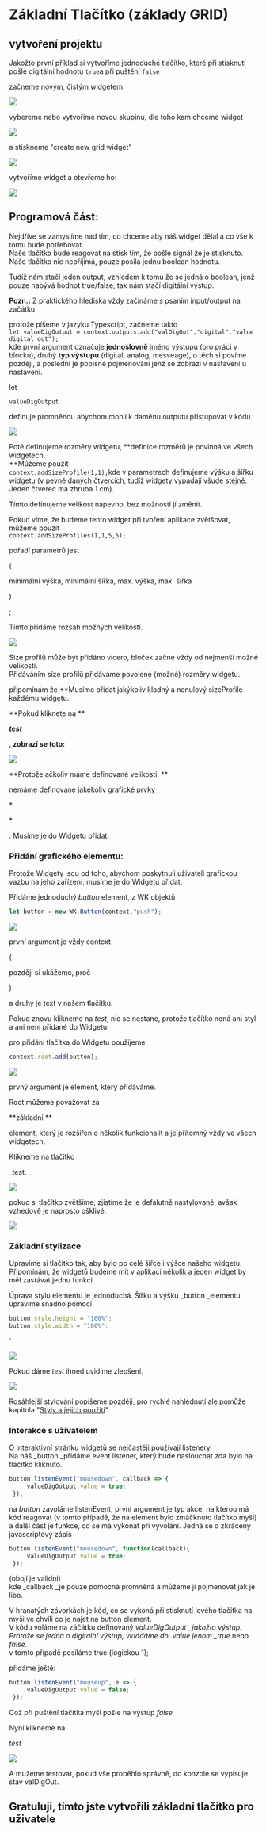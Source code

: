 # Základní Tlačítko \(základy GRID\)

## vytvoření projektu

Jakožto první příklad si vytvoříme jednoduché tlačítko, které při stisknutí pošle digitální hodnotu `true`a při puštění `false`

začneme novým, čistým widgetem:

![](../../.gitbook/assets/start.png)

vybereme nebo vytvoříme novou skupinu, dle toho kam chceme widget

![](../../.gitbook/assets/start2.png)

a stiskneme "create new grid widget"

![](../../.gitbook/assets/last.png)

vytvoříme widget a otevřeme ho: 

![](../../.gitbook/assets/import.png)

## Programová část:

Nejdříve se zamyslíme nad tím, co chceme aby náš widget dělal a co vše k tomu bude potřebovat.  
Naše tlačítko bude reagovat na stisk tím, že pošle signál že je stisknuto.  
Naše tlačítko nic nepříjímá, pouze posílá jednu boolean hodnotu.

Tudíž nám stačí jeden output, vzhledem k tomu že se jedná o boolean, jenž pouze nabývá hodnot true/false, tak nám stačí digitální výstup.

**Pozn.:** Z praktického hlediska vždy začínáme s psaním input/output na začátku.

protože píšeme v jazyku Typescript, začneme takto  
`let valueDigOutput = context.outputs.add("valDigOut","digital","value digital out");`  
kde první argument označuje **jednoslovně** jméno výstupu \(pro práci v blocku\), druhý **typ výstupu** \(digital, analog, messeage\), o těch si povíme později, a poslední je popisné pojmenování jenž se zobrazí v nastavení u nastavení.

let 

`valueDigOutput`

definuje promněnou abychom mohli k daménu outputu přistupovat v kódu 

![](../../.gitbook/assets/code1.png)

Poté definujeme rozměry widgetu, **definice rozměrů je povinná ve všech widgetech.    
**Můžeme použít  
`context.addSizeProfile(1,1);`kde v parametrech definujeme výšku a šířku widgetu \(v pevně daných čtvercích, tudíž widgety vypadají všude stejně. Jeden čtverec má zhruba 1 cm\).

Tímto definujeme velikost napevno, bez možností jí změnit.

Pokud víme, že budeme tento widget při tvoření aplikace zvětšovat, můžeme použít  
`context.addSizeProfiles(1,1,5,5);`

pořadí parametrů jest 

\(

minimální výška, minimální šířka, max. výška, max. šířka

\)

;

Tímto přidáme rozsah možných velikostí.

![](../../.gitbook/assets/code3.png)

Size profilů může být přidáno vícero, bloček začne vždy od nejmenší možné velikosti.  
Přidáváním síze profilů přidáváme povolené \(možné\) rozměry widgetu.

připomínám že \*\*Musíme přidat jakýkoliv kladný a nenulový sizeProfile každému widgetu.

**Pokud kliknete na **

_**test**_

**, zobrazí se toto:**

![](../../.gitbook/assets/code4.png)

**Protože ačkoliv máme definované velikosti, **

nemáme definované jakékoliv grafické prvky

\*

\*

. Musíme je do Widgetu přidat.

### Přidání grafického elementu:

Protože Widgety jsou od toho, abychom poskytnuli uživateli grafickou vazbu na jeho zařízení, musíme je do Widgetu přidat.

Přidáme jednoduchý _button_ element, z WK objektů

```javascript
let button = new WK.Button(context,"push");
```

![](../../.gitbook/assets/code5.png)

první argument je vždy context 

\(

později si ukážeme, proč

\)

 a druhý je text v našem tlačítku.

Pokud znovu klikneme na _test_, nic se nestane, protože tlačítko nená ani styl a ani není přidané do Widgetu.

pro přidání tlačítka do Widgetu použijeme

```javascript
context.root.add(button);
```

![](../../.gitbook/assets/code6.png)

prvný argument je element, který přidáváme.

Root můžeme považovat za 

**základní **

element, který je rozšířen o několik funkcionalit a je přítomný vždy ve všech widgetech.

Klikneme na tlačítko 

_test. _

![](../../.gitbook/assets/code7.png)

pokud si tlačítko zvětšíme, zjistíme že je defalutně nastylované, avšak vzhedově je naprosto ošklivé.

![](../../.gitbook/assets/code8.png)

### Základní stylizace

Upravíme si tlačítko tak, aby bylo po celé šířce i výšce našeho widgetu.  
Připomínám, že widgetů budeme mít v aplikaci několik a jeden widget by měl zastávat jednu funkci.

Úprava stylu elementu je jednoduchá. Šířku a výšku \_button \_elementu upravíme snadno pomocí

```javascript
button.style.height = "100%";
button.style.width = "100%";
```

\`

![](../../.gitbook/assets/code9.png)

Pokud dáme _test_ ihned uvidíme zlepšení.

![](../../.gitbook/assets/code10.png)

Rosáhlejší stylování popíšeme později, pro rychlé nahlédnutí ale pomůže kapitola "[Styly a jejich použití](styly-a-jejich-pouziti.md)".

### Interakce s uživatelem

O interaktivní stránku widgetů se nejčastěji používají listenery.  
Na náš \_button \_přidáme event listener, který bude naslouchat zda bylo na tlačítko kliknuto.

```javascript
button.listenEvent("mousedown", callback => {        
     valueDigOutput.value = true;        
 });
```

na _button_ zavoláme listenEvent, první argument je typ akce, na kterou má kód reagovat \(v tomto případě, že na element bylo zmáčknuto tlačítko myši\) a další část je funkce, co se má vykonat při vyvolání. Jedná se o zkrácený javascriptový zápis

```javascript
button.listenEvent("mousedown", function(callback){        
     valueDigOutput.value = true;        
 });
```

\(obojí je validní\)  
kde \_callback \_je pouze pomocná promněná a můžeme jí pojmenovat jak je libo.

V hranatých závorkách je kód, co se vykoná při stisknutí levého tlačítka na myši ve chvíli co je najet na button element.  
V kódu voláme na záčátku definovaný _valueDigOutput \_jakožto výstup.  
Protože se jedná o digitální výstup, vkládáme do .value jenom \_true_ nebo _false._  
v tomto případě posíláme true \(logickou 1\);

přidáme ještě:

```javascript
button.listenEvent("mouseup", e => {        
     valueDigOutput.value = false;        
 });
```

Což při puštění tlačítka myši pošle na výstup _false_

Nyní klikneme na 

_test_

![](../../.gitbook/assets/code11.png)

A mužeme testovat, pokud vše proběhlo správně, do konzole se vypisuje stav valDigOut.

## Gratuluji, tímto jste vytvořili základní tlačítko pro uživatele

